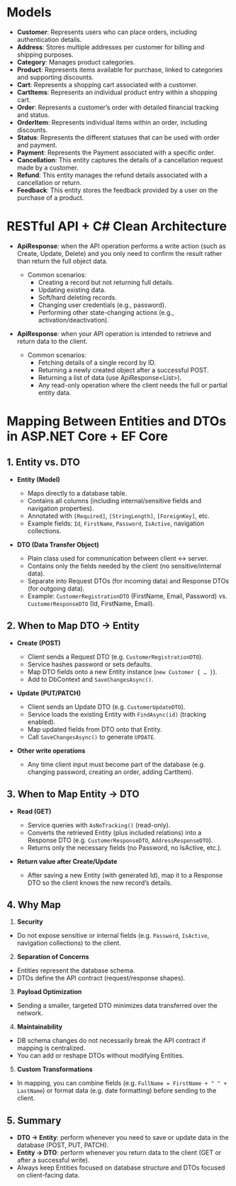 # Models
- **Customer**: Represents users who can place orders, including authentication details. 
- **Address**: Stores multiple addresses per customer for billing and shipping purposes. 
- **Category**: Manages product categories. 
- **Product**: Represents items available for purchase, linked to categories and supporting discounts. 
- **Cart**: Represents a shopping cart associated with a customer. 
- **CartItems**: Represents an individual product entry within a shopping cart. 
- **Order**: Represents a customer’s order with detailed financial tracking and status. 
- **OrderItem**: Represents individual items within an order, including discounts. 
- **Status**: Represents the different statuses that can be used with order and payment. 
- **Payment**: Represents the Payment associated with a specific order.
- **Cancellation**: This entity captures the details of a cancellation request made by a customer.
- **Refund**: This entity manages the refund details associated with a cancellation or return.
- **Feedback**: This entity stores the feedback provided by a user on the purchase of a product.

# RESTful API + C# Clean Architecture
- **ApiResponse<ConfirmationResponseDTO>**: when the API operation performs a write action (such as Create, Update, Delete) and you only need to confirm the result rather than return the full object data.
  - Common scenarios:
    - Creating a record but not returning full details.
    - Updating existing data.
    - Soft/hard deleting records.
    - Changing user credentials (e.g., password).
    - Performing other state-changing actions (e.g., activation/deactivation).
    
- **ApiResponse<T>**: when your API operation is intended to retrieve and return data to the client.
  - Common scenarios:
    - Fetching details of a single record by ID.
    - Returning a newly created object after a successful POST.
    - Returning a list of data (use ApiResponse<List<T>>).
    - Any read-only operation where the client needs the full or partial entity data.

# Mapping Between Entities and DTOs in ASP.NET Core + EF Core

## 1. Entity vs. DTO

- **Entity (Model)**
  - Maps directly to a database table.
  - Contains all columns (including internal/sensitive fields and navigation properties).
  - Annotated with `[Required]`, `[StringLength]`, `[ForeignKey]`, etc.
  - Example fields: `Id`, `FirstName`, `Password`, `IsActive`, navigation collections.

- **DTO (Data Transfer Object)**
  - Plain class used for communication between client ↔ server.
  - Contains only the fields needed by the client (no sensitive/internal data).
  - Separate into Request DTOs (for incoming data) and Response DTOs (for outgoing data).
  - Example: `CustomerRegistrationDTO` (FirstName, Email, Password) vs. `CustomerResponseDTO` (Id, FirstName, Email).

## 2. When to Map DTO → Entity

- **Create (POST)**
  - Client sends a Request DTO (e.g. `CustomerRegistrationDTO`).
  - Service hashes password or sets defaults.
  - Map DTO fields onto a new Entity instance (`new Customer { … }`).
  - Add to DbContext and `SaveChangesAsync()`.

- **Update (PUT/PATCH)**
  - Client sends an Update DTO (e.g. `CustomerUpdateDTO`).
  - Service loads the existing Entity with `FindAsync(id)` (tracking enabled).
  - Map updated fields from DTO onto that Entity.
  - Call `SaveChangesAsync()` to generate `UPDATE`.

- **Other write operations**
  - Any time client input must become part of the database (e.g. changing password, creating an order, adding CartItem).

## 3. When to Map Entity → DTO

- **Read (GET)**
  - Service queries with `AsNoTracking()` (read-only).
  - Converts the retrieved Entity (plus included relations) into a Response DTO (e.g. `CustomerResponseDTO`, `AddressResponseDTO`).
  - Returns only the necessary fields (no Password, no IsActive, etc.).

- **Return value after Create/Update**
  - After saving a new Entity (with generated Id), map it to a Response DTO so the client knows the new record’s details.

## 4. Why Map

1. **Security**
  - Do not expose sensitive or internal fields (e.g. `Password`, `IsActive`, navigation collections) to the client.

2. **Separation of Concerns**
  - Entities represent the database schema.
  - DTOs define the API contract (request/response shapes).

3. **Payload Optimization**
  - Sending a smaller, targeted DTO minimizes data transferred over the network.

4. **Maintainability**
  - DB schema changes do not necessarily break the API contract if mapping is centralized.
  - You can add or reshape DTOs without modifying Entities.

5. **Custom Transformations**
  - In mapping, you can combine fields (e.g. `FullName = FirstName + " " + LastName`) or format data (e.g. date formatting) before sending to the client.

## 5. Summary

- **DTO → Entity**: perform whenever you need to save or update data in the database (POST, PUT, PATCH).
- **Entity → DTO**: perform whenever you return data to the client (GET or after a successful write).
- Always keep Entities focused on database structure and DTOs focused on client-facing data.
